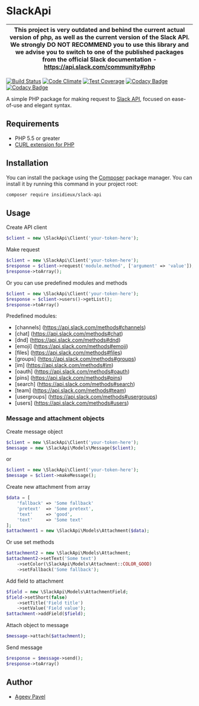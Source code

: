 # SlackApi

| This project is very outdated and behind the current actual version of php, as well as the current version of the Slack API. We strongly DO NOT RECOMMEND you to use this library and we advise you to switch to one of the published packages from the official Slack documentation - https://api.slack.com/community#php |
|-----------------------------------------|


[![Build Status](https://travis-ci.org/insidieux/SlackApi.svg?branch=master)](https://travis-ci.org/insidieux/SlackApi)
[![Code Climate](https://codeclimate.com/github/insidieux/SlackApi/badges/gpa.svg)](https://codeclimate.com/github/insidieux/SlackApi)
[![Test Coverage](https://codeclimate.com/github/insidieux/SlackApi/badges/coverage.svg)](https://codeclimate.com/github/insidieux/SlackApi/coverage)
[![Codacy Badge](https://api.codacy.com/project/badge/grade/b00ef4c01ef24daaaf57f99c345ad546)](https://www.codacy.com/app/ageev-pavel-v/SlackApi)
[![Codacy Badge](https://api.codacy.com/project/badge/coverage/b00ef4c01ef24daaaf57f99c345ad546)](https://www.codacy.com/app/insidieux/SlackApi)

A simple PHP package for making request to [Slack API](https://api.slack.com/methods), focused on ease-of-use and elegant syntax.

## Requirements

* PHP 5.5 or greater
* [CURL extension for PHP](http://php.net/manual/ru/book.curl.php)

## Installation

You can install the package using the [Composer](https://getcomposer.org/) package manager. You can install it by running this command in your project root:

```sh
composer require insidieux/slack-api
```

## Usage

Create API client 

```php
$client = new \SlackApi\Client('your-token-here');
```

Make request 
```php
$client = new \SlackApi\Client('your-token-here');
$response = $client->request('module.method', ['argument' => 'value']);
$response->toArray();
```

Or you can use predefined modules and methods

```php
$client = new \SlackApi\Client('your-token-here');
$response = $client->users()->getList();
$response->toArray()
```

Predefined modules:
* [channels] (https://api.slack.com/methods#channels)
* [chat] (https://api.slack.com/methods#chat)
* [dnd] (https://api.slack.com/methods#dnd)
* [emoji] (https://api.slack.com/methods#emoji)
* [files] (https://api.slack.com/methods#files)
* [groups] (https://api.slack.com/methods#groups)
* [im] (https://api.slack.com/methods#im)
* [oauth] (https://api.slack.com/methods#oauth)
* [pins] (https://api.slack.com/methods#pins)
* [search] (https://api.slack.com/methods#search)
* [team] (https://api.slack.com/methods#team)
* [usergroups] (https://api.slack.com/methods#usergroups)
* [users] (https://api.slack.com/methods#users)

### Message and attachment objects

Create message object

```php
$client = new \SlackApi\Client('your-token-here');
$message = new \SlackApi\Models\Message($client);
```

or

```php
$client = new \SlackApi\Client('your-token-here');
$message = $client->makeMessage();
```

Create new attachment from array

```php
$data = [
    'fallback' => 'Some fallback'
    'pretext'  => 'Some pretext',
    'text'     => 'good',
    'text'     => 'Some text'
]; 
$attachment1 = new \SlackApi\Models\Attachment($data);
```

Or use set methods
```php
$attachment2 = new \SlackApi\Models\Attachment;
$attachment2->setText('Some text')
    ->setColor(\SlackApi\Models\Attachment::COLOR_GOOD)
    ->setFallback('Some fallback');
```

Add field to attachment

```php
$field = new \SlackApi\Models\AttachmentField;
$field->setShort(false)
    ->setTitle('Field title')
    ->setValue('Field value');
$attachment->addField($field);
```

Attach object to message
```php
$message->attach($attachment);
```

Send message
```php
$response = $message->send();
$response->toArray()
```

Author
-------

- [Ageev Pavel](mailto:ageev.pavel.v@gmail.com)
